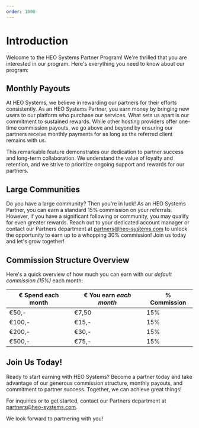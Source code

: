 ```yaml
---
order: 1000
---
```

# Introduction

Welcome to the HEO Systems Partner Program! We're thrilled that you are interested in our program. Here's everything you need to know about our program:

## Monthly Payouts

At HEO Systems, we believe in rewarding our partners for their efforts consistently. As an HEO Systems Partner, you earn money by bringing new users to our platform who purchase our services. What sets us apart is our commitment to sustained rewards. While other hosting providers offer one-time commission payouts, we go above and beyond by ensuring our partners receive monthly payments for as long as the referred client remains with us.

This remarkable feature demonstrates our dedication to partner success and long-term collaboration. We understand the value of loyalty and retention, and we strive to prioritize ongoing support and rewards for our partners.

## Large Communities

Do you have a large community? Then you're in luck! As an HEO Systems Partner, you can earn a standard 15% commission on your referrals. However, if you have a significant following or community, you may qualify for even greater rewards. Reach out to your dedicated account manager or contact our Partners department at partners@heo-systems.com to unlock the opportunity to earn up to a whopping 30% commission! Join us today and let's grow together!

## Commission Structure Overview

Here's a quick overview of how much you can earn with our *default commission (15%)* each month:

| € Spend each month | € You earn *each month* | % Commission |
|---------------------|-----------------------|--------------|
| €50,-               | €7,50                 | 15%          |
| €100,-              | €15,-                 | 15%          |
| €200,-              | €30,-                 | 15%          |
| €500,-              | €75,-                 | 15%          |

## Join Us Today!

Ready to start earning with HEO Systems? Become a partner today and take advantage of our generous commission structure, monthly payouts, and commitment to partner success. Together, we can achieve great things!

For inquiries or to get started, contact our Partners department at partners@heo-systems.com.

We look forward to partnering with you!